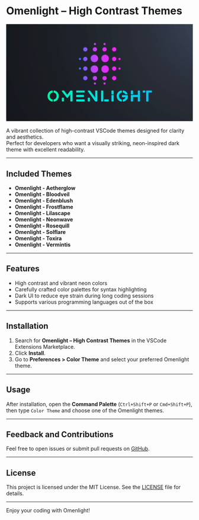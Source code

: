 # Omenlight – High Contrast Themes

![Omenlight Theme Preview](images/preview.png)

A vibrant collection of high-contrast VSCode themes designed for clarity and aesthetics.  
Perfect for developers who want a visually striking, neon-inspired dark theme with excellent readability.

---

## Included Themes

- **Omenlight - Aetherglow**
- **Omenlight - Bloodveil**
- **Omenlight - Edenblush**
- **Omenlight - Frostflame**
- **Omenlight - Lilascape**
- **Omenlight - Neonwave**
- **Omenlight - Rosequill**
- **Omenlight - Solflare**
- **Omenlight - Toxira**
- **Omenlight - Vermintis**

---

## Features

- High contrast and vibrant neon colors
- Carefully crafted color palettes for syntax highlighting
- Dark UI to reduce eye strain during long coding sessions
- Supports various programming languages out of the box

---

## Installation

1. Search for **Omenlight – High Contrast Themes** in the VSCode Extensions Marketplace.  
2. Click **Install**.  
3. Go to **Preferences > Color Theme** and select your preferred Omenlight theme.

---

## Usage

After installation, open the **Command Palette** (`Ctrl+Shift+P` or `Cmd+Shift+P`), then type `Color Theme` and choose one of the Omenlight themes.

---

## Feedback and Contributions

Feel free to open issues or submit pull requests on [GitHub](https://github.com/bbelbuken/omenlight-theme-pack).

---

## License

This project is licensed under the MIT License. See the [LICENSE](LICENSE) file for details.

---

Enjoy your coding with Omenlight!